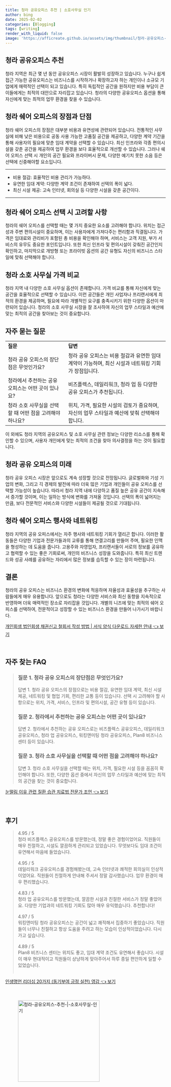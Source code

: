 ```yaml
---
title: 청라 공유오피스 추천 | 소호사무실 인기
author: bing
date: 2025-02-02
categories: [Blogging]
tags: [writing]
render_with_liquid: false
image: 'https://afficreate.github.io/assets/img/thumbnail/청라-공유오피스-추천-|-소호사무실-인기.webp'
---
```



<h2 id='청라_공유오피스_추천'>청라 공유오피스 추천</h2>

<p>청라 지역은 최근 몇 년 동안 공유오피스 시장이 활발히 성장하고 있습니다. 누구나 쉽게 접근 가능한 공유오피스는 비즈니스를 시작하거나 확장하고자 하는 개인이나 소규모 기업에게 매력적인 선택이 되고 있습니다. 특히 독립적인 공간을 원하지만 비용 부담이 큰 이들에게는 최적의 대안으로 자리잡고 있습니다. 청라의 다양한 공유오피스 옵션을 통해 자신에게 맞는 최적의 업무 환경을 찾을 수 있습니다.</p>

<h2 id='청라_쉐어_오피스의_장점과_단점'>청라 쉐어 오피스의 장점과 단점</h2>

<p>청라 쉐어 오피스의 장점은 대부분 비용과 유연성에 관련되어 있습니다. 전통적인 사무실에 비해 낮은 비용으로 공동 사용 가능한 고품질 공간을 제공하고, 다양한 계약 기간을 통해 사용자의 필요에 맞춘 임대 계약을 선택할 수 있습니다. 최신 인프라와 각종 편의시설을 갖춘 공간을 제공하여 업무 환경을 보다 효율적으로 개선할 수 있습니다. 그러나 쉐어 오피스 선택 시 개인의 공간 필요와 프라이버시 문제, 다양한 예기치 못한 소음 등은 선택에 신중해야할 요소입니다.</p>

<hr />

<ul>
    <li>비용 절감: 효율적인 비용 관리가 가능하다.</li>
    <li>유연한 임대 계약: 다양한 계약 조건이 존재하여 선택의 폭이 넓다.</li>
    <li>최신 시설 제공: 고속 인터넷, 회의실 등 다양한 시설을 갖춘 공간이다.</li>
</ul>

<hr />

<h2 id='청라_쉐어_오피스_선택_시_고려할_사항'>청라 쉐어 오피스 선택 시 고려할 사항</h2>

<p>청라의 쉐어 오피스를 선택할 때는 몇 가지 중요한 요소를 고려해야 합니다. 위치는 접근성과 주변 편의시설이 중요하며, 이는 사용자에게 가져다주는 편리함과 직결됩니다. 가격은 임대료와 관리비가 포함된 총 비용을 확인해야 하며, 서비스는 고객 지원, 부가 서비스의 유무도 중요한 포인트입니다. 또한 최신 인프라 및 편의시설이 갖춰진 공간인지 확인하고, 마지막으로 개방형 또는 프라이빗 옵션의 공간 유형도 자신의 비즈니스 스타일에 맞춰 선택해야 합니다.</p>

<h2 id='청라_소호_사무실_가격_비교'>청라 소호 사무실 가격 비교</h2>

<p>청라 지역 내 다양한 소호 사무실 옵션이 존재합니다. 가격 비교를 통해 자신에게 맞는 공간을 효율적으로 선택할 수 있습니다. 이런 공간들은 개인 사업자나 프리랜서에게 최적의 환경을 제공하며, 필요에 따라 개별적인 요구를 충족시키기 위한 다양한 옵션이 마련되어 있습니다. 청라의 소호 사무실 시장을 잘 조사하여 자신의 업무 스타일과 예산에 맞는 최적의 공간을 찾아보는 것이 중요합니다.</p>

<h2 id='자주_묻는_질문'>자주 묻는 질문</h2>

<table>
    <tr>
        <td><b>질문</b></td>
        <td><b>답변</b></td>
    </tr>
    <tr>
        <td>청라 공유 오피스의 장단점은 무엇인가요?</td>
        <td>청라 공유 오피스는 비용 절감과 유연한 임대 계약이 가능하며, 최신 시설과 네트워킹 기회가 장점입니다.</td>
    </tr>
    <tr>
        <td>청라에서 추천하는 공유 오피스는 어떤 곳이 있나요?</td>
        <td>비즈플렉스, 데일리워크, 청라 업 등 다양한 공유 오피스가 추천됩니다.</td>
    </tr>
    <tr>
        <td>청라 소호 사무실을 선택할 때 어떤 점을 고려해야 하나요?</td>
        <td>위치, 가격, 필요한 시설의 검토가 중요하며, 자신의 업무 스타일과 예산에 맞춰 선택해야 합니다.</td>
    </tr>
</table>

<p>이 외에도 청라 지역의 공유오피스 및 소호 사무실 관련 정보는 다양한 리소스를 통해 확인할 수 있으며, 사용자 개인에게 맞는 최적의 조건을 찾아 의사결정을 하는 것이 필요합니다.</p>

<h2 id='청라_공유_오피스의_미래'>청라 공유 오피스의 미래</h2>

<p>청라 공유 오피스 시장은 앞으로도 계속 성장할 것으로 전망됩니다. 글로벌화와 기성 기업의 변화, 그리고 긱 경제의 발전에 따라 더욱 많은 기업과 개인들이 공유 오피스를 선택할 가능성이 높습니다. 따라서 청라 지역 내에 다양하고 품질 높은 공유 공간이 지속해서 증가할 것이며, 이는 일하는 방식에 변화를 가져올 것입니다. 선택의 폭이 넓어지는 만큼, 보다 전문적인 서비스와 다양한 시설들이 제공될 것으로 기대됩니다.</p>

<h2 id='청라_쉐어_오피스_행사와_네트워킹'>청라 쉐어 오피스 행사와 네트워킹</h2>

<p>청라 지역의 공유 오피스에서는 자주 행사와 네트워킹 기회가 열리곤 합니다. 이러한 활동들은 다양한 기업과 전문가들과의 교류를 통해 연결고리를 만들어 주며, 필요한 인맥을 형성하는 데 도움을 줍니다. 고용주와 자영업자, 프리랜서들이 서로의 정보를 공유하고 협력할 수 있는 좋은 기회로써, 개인의 비즈니스 성장을 도와줍니다. 특히 최신 트렌드와 성공 사례를 공유하는 자리에서 많은 정보를 습득할 수 있는 장이 마련됩니다.</p>

<h2 id='결론'>결론</h2>

<p>청라의 공유 오피스는 비즈니스 환경의 변화에 적응하며 자율성과 효율성을 추구하는 사람들에게 매우 유용합니다. 앞으로도 청라는 다양한 서비스와 최신 동향을 지속적으로 반영하며 더욱 매력적인 장소로 자리잡을 것입니다. 개별의 니즈에 맞는 최적의 쉐어 오피스를 선택하여, 전문적이고 성장할 수 있는 비즈니스 환경을 만들어 나가시기 바랍니다.</p>


<p><a class="click-button" title="개인회생 법인회생 채권신고 철회서 작성 방법 | 서식 양식 다운로드 자세한 안내" href="https://afficreate.github.io/posts/%EA%B0%9C%EC%9D%B8%ED%9A%8C%EC%83%9D-%EB%B2%95%EC%9D%B8%ED%9A%8C%EC%83%9D-%EC%B1%84%EA%B6%8C%EC%8B%A0%EA%B3%A0-%EC%B2%A0%ED%9A%8C%EC%84%9C-%EC%9E%91%EC%84%B1-%EB%B0%A9%EB%B2%95-%EC%84%9C%EC%8B%9D-%EC%96%91%EC%8B%9D-%EB%8B%A4%EC%9A%B4%EB%A1%9C%EB%93%9C-%EC%9E%90%EC%84%B8%ED%95%9C-%EC%95%88%EB%82%B4/" rel="dofollow">개인회생 법인회생 채권신고 철회서 작성 방법 | 서식 양식 다운로드 자세한 안내 👈 보기</a></p><br>
<h2 id='자주_찾는_FAQ'>자주 찾는 FAQ</h2>
<div itemscope="" itemtype="https://schema.org/FAQPage"> 
<blockquote> 
<div itemscope="" itemprop="mainEntity" itemtype="https://schema.org/Question"> 
<h3 itemprop="name">질문 1. 청라 공유 오피스의 장단점은 무엇인가요?</h3> 
<div itemscope="" itemprop="acceptedAnswer" itemtype="https://schema.org/Answer"> 
<span itemprop="text"> 
<p>답변 1. 청라 공유 오피스의 장점으로는 비용 절감, 유연한 임대 계약, 최신 시설 제공, 네트워킹 및 협업 기회, 편리한 교통 등이 있습니다. 선택 시 고려해야 할 사항으로는 위치, 가격, 서비스, 인프라 및 편의시설, 공간 유형 등이 있습니다.</p> 
</span> 
</div> 
</div> 
<div itemscope="" itemprop="mainEntity" itemtype="https://schema.org/Question"> 
<h3 itemprop="name">질문 2. 청라에서 추천하는 공유 오피스는 어떤 곳이 있나요?</h3> 
<div itemscope="" itemprop="acceptedAnswer" itemtype="https://schema.org/Answer"> 
<span itemprop="text"> 
<p>답변 2. 청라에서 추천하는 공유 오피스로는 비즈플렉스 공유오피스, 데일리워크 공유오피스, 청라 업 공유오피스, 워킹앤미팅 청라 공유오피스, Plan8 비즈니스 센터 등이 있습니다.</p> 
</span> 
</div> 
</div> 
<div itemscope="" itemprop="mainEntity" itemtype="https://schema.org/Question"> 
<h3 itemprop="name">질문 3. 청라 소호 사무실을 선택할 때 어떤 점을 고려해야 하나요?</h3> 
<div itemscope="" itemprop="acceptedAnswer" itemtype="https://schema.org/Answer"> 
<span itemprop="text"> 
<p>답변 3. 청라 소호 사무실을 선택할 때는 위치, 가격, 필요한 시설 등을 꼼꼼히 확인해야 합니다. 또한, 다양한 옵션 중에서 자신의 업무 스타일과 예산에 맞는 최적의 공간을 찾는 것이 중요합니다.</p> 
</span> 
</div> 
</div> 
</blockquote> 
</div>
<p><a class="click-button" title="눈떨림 이유 관련 질환 습관 치료법 전문가 조언" href="https://afficreate.github.io/posts/%EB%88%88%EB%96%A8%EB%A6%BC-%EC%9D%B4%EC%9C%A0-%EA%B4%80%EB%A0%A8-%EC%A7%88%ED%99%98-%EC%8A%B5%EA%B4%80-%EC%B9%98%EB%A3%8C%EB%B2%95-%EC%A0%84%EB%AC%B8%EA%B0%80-%EC%A1%B0%EC%96%B8/" rel="dofollow">눈떨림 이유 관련 질환 습관 치료법 전문가 조언 👈 보기</a></p><br>
<h2 id='후기'>후기</h2>
<div itemscope itemtype="https://schema.org/Product">
  <blockquote>
  <div itemprop="review" itemscope itemtype="https://schema.org/Review">
      <div itemprop="reviewRating" itemscope itemtype="https://schema.org/Rating"> <span itemprop="ratingValue">4.95</span> / <span itemprop="bestRating">5</span> </div>
      <span itemprop="reviewBody">청라 비즈플렉스 공유오피스를 방문했는데, 정말 좋은 경험이었어요. 직원들이 매우 친절하고, 시설도 깔끔하게 관리되고 있었습니다. 무엇보다도 임대 조건이 유연해서 마음에 들었습니다.</span>
  </div>
  <br>
  <div itemprop="review" itemscope itemtype="https://schema.org/Review">
      <div itemprop="reviewRating" itemscope itemtype="https://schema.org/Rating"> <span itemprop="ratingValue">4.95</span> / <span itemprop="bestRating">5</span> </div>
      <span itemprop="reviewBody">데일리워크 공유오피스를 경험해봤는데, 고속 인터넷과 쾌적한 회의실이 인상적이었어요. 직원들이 친절하게 안내해 주셔서 정말 감사했습니다. 업무 환경이 매우 편리했습니다.</span>
  </div>
  <br>
  <div itemprop="review" itemscope itemtype="https://schema.org/Review">
      <div itemprop="reviewRating" itemscope itemtype="https://schema.org/Rating"> <span itemprop="ratingValue">4.83</span> / <span itemprop="bestRating">5</span> </div>
      <span itemprop="reviewBody">청라 업 공유오피스를 방문했는데, 깔끔한 시설과 친절한 서비스가 정말 좋았어요. 다양한 기업과의 네트워킹 기회도 많아 매우 유익했습니다. 추천합니다!</span>
  </div>
  <br>
  <div itemprop="review" itemscope itemtype="https://schema.org/Review">
      <div itemprop="reviewRating" itemscope itemtype="https://schema.org/Rating"> <span itemprop="ratingValue">4.97</span> / <span itemprop="bestRating">5</span> </div>
      <span itemprop="reviewBody">워킹앤미팅 청라 공유오피스는 공간이 넓고 쾌적해서 집중하기 좋았습니다. 직원들이 너무나 친절하고 항상 도움을 주려고 하는 모습이 인상적이었습니다. 다시 가고 싶습니다.</span>
  </div>
  <br>
  <div itemprop="review" itemscope itemtype="https://schema.org/Review">
      <div itemprop="reviewRating" itemscope itemtype="https://schema.org/Rating"> <span itemprop="ratingValue">4.89</span> / <span itemprop="bestRating">5</span> </div>
      <span itemprop="reviewBody">Plan8 비즈니스 센터는 위치도 좋고, 임대 계약 조건도 유연해서 좋습니다. 시설이 매우 현대적이고 직원들이 상냥하게 맞아주어서 하루 종일 편안하게 일할 수 있었습니다.</span>
  </div>
  <br>
  </blockquote>
</div>
<p><a class="click-button" title="인생명언 리더십 20가지 (동기부여 긍정 실천) 영감" href="https://afficreate.github.io/posts/%EC%9D%B8%EC%83%9D%EB%AA%85%EC%96%B8-%EB%A6%AC%EB%8D%94%EC%8B%AD-20%EA%B0%80%EC%A7%80-(%EB%8F%99%EA%B8%B0%EB%B6%80%EC%97%AC-%EA%B8%8D%EC%A0%95-%EC%8B%A4%EC%B2%9C)-%EC%98%81%EA%B0%90/" rel="dofollow">인생명언 리더십 20가지 (동기부여 긍정 실천) 영감 👈 보기</a></p><br>
<figure class="image"><img src="https://afficreate.github.io/assets/img/thumbnail/청라-공유오피스-추천-|-소호사무실-인기.webp" alt="청라-공유오피스-추천-|-소호사무실-인기" width="256" height="256"></figure>